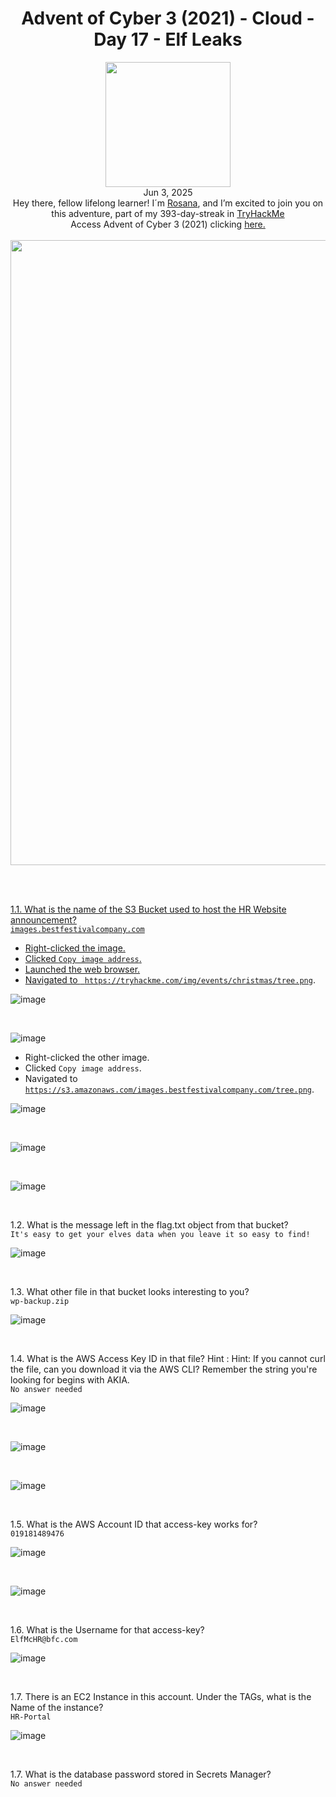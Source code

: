 <h1 align="center">Advent of Cyber 3 (2021) - Cloud - Day 17 -  Elf Leaks</h1> 
<p align="center"><img width="200px" src="https://github.com/user-attachments/assets/6371db5c-9eec-4f49-bdff-02ec11b425c9"><br>Jun 3, 2025<br> Hey there, fellow lifelong learner! I´m <a href="https://www.linkedin.com/in/rosanafssantos/">Rosana</a>, and I’m excited to join you on this adventure, part of my 393-day-streak in  <a href="https://tryhackme.com">TryHackMe</a>
<br>Access Advent of Cyber 3 (2021) clicking <a href="https://tryhackme.com/room/adventofcyber3"</a>here.<br><br>
<img width="1000px" src=""></p>

<br>
<br>

<p>1.1. What is the name of the S3 Bucket used to host the HR Website announcement?<br>
<code>images.bestfestivalcompany.com</code><br></p>

<p>

- Right-clicked the image.<br>
- Clicked <code>Copy image address</code>.<br>
- Launched the web browser.<br>
- Navigated to <code> https://tryhackme.com/img/events/christmas/tree.png</code>.</p>

![image](https://github.com/user-attachments/assets/be9a1f54-83d6-4fe2-9f53-64572242b279)

<br>

![image](https://github.com/user-attachments/assets/b02a32af-f65b-453a-8973-104331f4ce58)

<p>

- Right-clicked the other image.<br>
- Clicked <code>Copy image address</code>.<br>
- Navigated to <code>https://s3.amazonaws.com/images.bestfestivalcompany.com/tree.png</code>.</p>

![image](https://github.com/user-attachments/assets/f9ea44f0-382f-4f49-b6a4-9a90620e2fe2)

<br>

![image](https://github.com/user-attachments/assets/c4123bcb-7645-4c02-821e-657e8e330598)

<br>

![image](https://github.com/user-attachments/assets/926a2212-2fb5-4e94-b5d6-4f032ab4c7e1)

<br>


<p>1.2. What is the message left in the flag.txt object from that bucket?<br>
<code>It's easy to get your elves data when you leave it so easy to find!</code><br></p>

![image](https://github.com/user-attachments/assets/1d186d58-74d3-41f2-b784-55a54d3f3b00)

<br>

<p>1.3. What other file in that bucket looks interesting to you?<br>
<code>wp-backup.zip</code><br></p>

![image](https://github.com/user-attachments/assets/d455eadd-fb2b-4c4d-92f7-e2128f48123f)

<br>

<p>1.4. What is the AWS Access Key ID in that file? Hint : Hint: If you cannot curl the file, can you download it via the AWS CLI? Remember the string you're looking for begins with AKIA.<br>
<code>No answer needed</code><br></p>


![image](https://github.com/user-attachments/assets/d4b6fc1a-bbcf-4d95-9107-f5c5e1ef09f9)

<br>

![image](https://github.com/user-attachments/assets/4a968ed2-b710-4387-b747-7a76c2fa92c0)

<br>

![image](https://github.com/user-attachments/assets/93f695c3-011b-4b67-bd0e-63d77d004e77)

<br>

<p>1.5. What is the AWS Account ID that access-key works for?<br>
<code>019181489476</code><br></p>

![image](https://github.com/user-attachments/assets/2d657ba0-f795-4d72-a9d6-1361e67fe6cc)

<br>

![image](https://github.com/user-attachments/assets/56225f5c-38f5-48a0-bf9e-302d91137cdb)

<br>

<p>1.6. What is the Username for that access-key?<br>
<code>ElfMcHR@bfc.com</code><br></p>

![image](https://github.com/user-attachments/assets/fe8e5f1f-8745-476e-b957-a65b2659722d)


<br>


<p>1.7. There is an EC2 Instance in this account. Under the TAGs, what is the Name of the instance?<br>
<code>HR-Portal</code><br></p>

![image](https://github.com/user-attachments/assets/1e9ce646-75c2-43bb-a52f-19b81838f511)

<br>

<p>1.7. What is the database password stored in Secrets Manager?<br>
<code>No answer needed</code><br></p>

<br>
<br>
